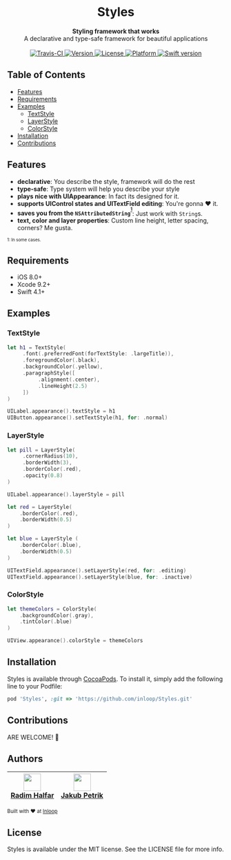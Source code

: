 <h1 align="center">Styles</h1>

<div align="center">
  <strong>Styling framework that works</strong>
</div>
<div align="center">
  A declarative and type-safe framework for beautiful applications
</div>

<br />

<div align="center">
    <!-- Travis-CI -->
    <a href="https://travis-ci.org/inloop/Styles">
        <img src="https://travis-ci.org/inloop/Styles.svg?branch=master"
          alt="Travis-CI" />
    </a>
  <!-- Version -->
  <a href="http://cocoapods.org/pods/Styles">
    <img src="https://img.shields.io/cocoapods/v/Styles.svg?style=flat"
      alt="Version" />
  </a>
  <!-- License -->
  <a href="http://cocoapods.org/pods/Styles">
    <img src="https://img.shields.io/cocoapods/l/Styles.svg?style=flat"
      alt="License" />
  </a>
  <!-- Platform -->
  <a href="http://cocoapods.org/pods/Styles">
    <img src="https://img.shields.io/cocoapods/p/Styles.svg?style=flat"
      alt="Platform" />
  </a>
  <!-- Swift version -->
  <a href="http://cocoapods.org/pods/Styles">
    <img src="https://img.shields.io/badge/swift-4-orange.svg"
      alt="Swift version" />
  </a>
</div>

## Table of Contents
- [Features](#features)
- [Requirements](#requirements)
- [Examples](#examples)
  - [TextStyle](#textstyle)
  - [LayerStyle](#layerstyle)
  - [ColorStyle](#colorstyle)
- [Installation](#installation)
- [Contributions](#contributions)

## Features
- __declarative__: You describe the style, framework will do the rest
- __type-safe__: Type system will help you describe your style
- __plays nice with UIAppearance__: In fact its designed for it.
- __supports UIControl states and UITextField editing__: You're gonna ❤︎ it.
- __saves you from the `NSAttributedString`<sup><sup>[1](#soso)</sup></sup>__: Just work with `String`s.
- __text, color and layer properties__: Custom line height, letter spacing, corners? Me gusta.

<sub><sub><a name="soso">1</a>: In some cases.</sub></sub>

## Requirements
- iOS 8.0+
- Xcode 9.2+
- Swift 4.1+

## Examples

### TextStyle
```swift
let h1 = TextStyle(
     .font(.preferredFont(forTextStyle: .largeTitle)),
     .foregroundColor(.black),
     .backgroundColor(.yellow),
     .paragraphStyle([
          .alignment(.center),
          .lineHeight(2.5)
     ])
)

UILabel.appearance().textStyle = h1
UIButton.appearance().setTextStyle(h1, for: .normal)
```

### LayerStyle
```swift
let pill = LayerStyle(
     .cornerRadius(10),
     .borderWidth(3),
     .borderColor(.red),
     .opacity(0.8)
)

UILabel.appearance().layerStyle = pill  
```
```swift
let red = LayerStyle(
    .borderColor(.red),
    .borderWidth(0.5)
)

let blue = LayerStyle (
    .borderColor(.blue),
    .borderWidth(0.5)
)

UITextField.appearance().setLayerStyle(red, for: .editing)
UITextField.appearance().setLayerStyle(blue, for: .inactive)
```

### ColorStyle

```swift
let themeColors = ColorStyle(
    .backgroundColor(.gray),
    .tintColor(.blue)
)

UIView.appearance().colorStyle = themeColors
```

## Installation

Styles is available through [CocoaPods](http://cocoapods.org). To install
it, simply add the following line to your Podfile:

```ruby
pod 'Styles', :git => 'https://github.com/inloop/Styles.git'
```

## Contributions

ARE WELCOME! 🖖

## Authors

|<div align="center"><img src="https://avatars2.githubusercontent.com/u/14109333?s=400&v=4" width="40px;"/><br />[Radim Halfar](https://github.com/radimhalfar)</div>|<div align="center"><img src="https://avatars1.githubusercontent.com/u/560958?s=400&v=4" width="40px;"><br />[Jakub Petrik](https://github.com/jakubpetrik)</div>|
| :---: | :---: |

<sub>Built with ❤︎ at [Inloop](http://www.inloopx.com)</sub>

## License

Styles is available under the MIT license. See the LICENSE file for more info.
